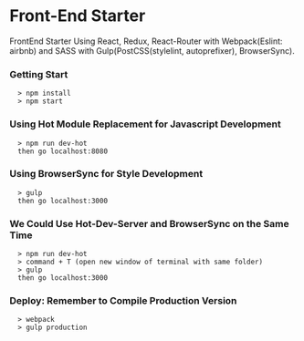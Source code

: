 # Front-End Starter

FrontEnd Starter Using React, Redux, React-Router with Webpack(Eslint: airbnb) and
SASS with Gulp(PostCSS(stylelint, autoprefixer), BrowserSync).

### Getting Start ###
```
  > npm install
  > npm start
```

### Using Hot Module Replacement for Javascript Development ###
```
  > npm run dev-hot
  then go localhost:8080
```

### Using BrowserSync for Style Development ###
```
  > gulp
  then go localhost:3000
```

### We Could Use Hot-Dev-Server and BrowserSync on the Same Time ###
```
  > npm run dev-hot
  > command + T (open new window of terminal with same folder)
  > gulp
  then go localhost:3000
```

### Deploy: Remember to Compile Production Version ###
```
  > webpack
  > gulp production
```
